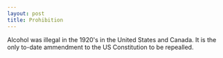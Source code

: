 ```yaml
---
layout: post
title: Prohibition
---
```


Alcohol was illegal in the 1920's in the United States and Canada.
It is the only to-date ammendment to the US Constitution to be repealled.
